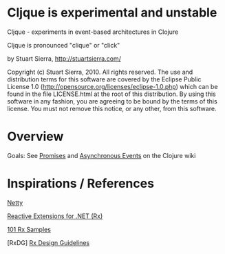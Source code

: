 # Cljque is experimental and unstable

Cljque - experiments in event-based architectures in Clojure

Cljque is pronounced "clique" or "click"

by Stuart Sierra, http://stuartsierra.com/

Copyright (c) Stuart Sierra, 2010. All rights reserved.  The use and
distribution terms for this software are covered by the Eclipse Public
License 1.0 (http://opensource.org/licenses/eclipse-1.0.php) which can
be found in the file LICENSE.html at the root of this distribution.
By using this software in any fashion, you are agreeing to be bound by
the terms of this license.  You must not remove this notice, or any
other, from this software.


Overview
========================================

Goals: See [Promises](http://dev.clojure.org/display/design/Promises) and [Asynchronous Events](http://dev.clojure.org/display/design/Asynchronous+Events) on the Clojure wiki


Inspirations / References
========================================

[Netty](http://www.jboss.org/netty)

[Reactive Extensions for .NET (Rx)](http://msdn.microsoft.com/en-us/devlabs/ee794896)

[101 Rx Samples](http://rxwiki.wikidot.com/101samples)

[RxDG] [Rx Design Guidelines](http://blogs.msdn.com/b/rxteam/archive/2010/10/28/rx-design-guidelines.aspx)
